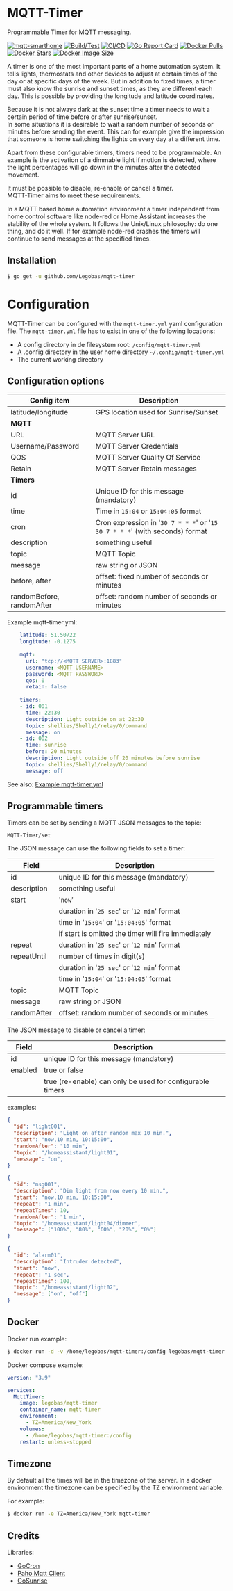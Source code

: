 ﻿# MQTT-Timer

Programmable Timer for MQTT messaging.

[![mqtt-smarthome](https://img.shields.io/badge/mqtt-smarthome-blue.svg?style=flat-square)](https://github.com/mqtt-smarthome/mqtt-smarthome)
[![Build/Test](https://github.com/Legobas/mqtt-timer/actions/workflows/go.yml/badge.svg)](https://github.com/Legobas/mqtt-timer/actions/workflows/go.yml)
[![CI/CD](https://github.com/Legobas/mqtt-timer/actions/workflows/build.yml/badge.svg)](https://github.com/Legobas/mqtt-timer/actions/workflows/build.yml)
[![Go Report Card](https://goreportcard.com/badge/github.com/Legobas/mqtt-timer)](https://goreportcard.com/report/github.com/Legobas/mqtt-timer)
[![Docker Pulls](https://badgen.net/docker/pulls/legobas/mqtt-timer?icon=docker&label=pulls)](https://hub.docker.com/r/legobas/mqtt-timer)
[![Docker Stars](https://badgen.net/docker/stars/legobas/mqtt-timer?icon=docker&label=stars)](https://hub.docker.com/r/legobas/mqtt-timer)
[![Docker Image Size](https://badgen.net/docker/size/legobas/mqtt-timer?icon=docker&label=image%20size)](https://hub.docker.com/r/legobas/mqtt-timer)

A timer is one of the most important parts of a home automation system.
It tells lights, thermostats and other devices to adjust at certain times of the day or at specific days of the week.
But in addition to fixed times, a timer must also know the sunrise and sunset times, as they are different each day. 
This is possible by providing the longitude and latitude coordinates. 

Because it is not always dark at the sunset time a timer needs to wait a certain period of time before or after sunrise/sunset.    
In some situations it is desirable to wait a random number of seconds or minutes before sending the event.
This can for example give the impression that someone is home switching the lights on every day at a different time.

Apart from these configurable timers, timers need to be programmable.
An example is the activation of a dimmable light if motion is detected, where the light percentages will go down in the minutes after the detected movement.

It must be possible to disable, re-enable or cancel a timer.    
MQTT-Timer aims to meet these requirements.

In a MQTT based home automation environment a timer independent from home control software like node-red or Home Assistant increases the stability of the whole system.
It follows the Unix/Linux philosophy: do one thing, and do it well.
If for example node-red crashes the timers will continue to send messages at the specified times.

## Installation

```bash
$ go get -u github.com/Legobas/mqtt-timer
```

# Configuration

MQTT-Timer can be configured with the `mqtt-timer.yml` yaml configuration file.
The `mqtt-timer.yml` file has to exist in one of the following locations:

 * A config directory in de filesystem root: `/config/mqtt-timer.yml`
 * A .config directory in the user home directory `~/.config/mqtt-timer.yml`
 * The current working directory

## Configuration options

| Config item               | Description                                                                  |
| ------------------------- | ---------------------------------------------------------------------------- |
| latitude/longitude        | GPS location used for Sunrise/Sunset                                         |
| **MQTT**                  |                                                                              |
| URL                       | MQTT Server URL                                                              |
| Username/Password         | MQTT Server Credentials                                                      |
| QOS                       | MQTT Server Quality Of Service                                               |
| Retain                    | MQTT Server Retain messages                                                  |
| **Timers**                |                                                                              |
| id                        | Unique ID for this message (mandatory)                                       |
| time                      | Time in `15:04` or `15:04:05` format                                         |
| cron                      | Cron expression in '`30 7 * * *`' or '`15 30 7 * * *`' (with seconds) format |
| description               | something useful                                                             |
| topic                     | MQTT Topic                                                                   |
| message                   | raw string or JSON                                                           |
| before, after             | offset: fixed number of seconds or minutes                                   |
| randomBefore, randomAfter | offset: random number of seconds or minutes                                  |

Example mqtt-timer.yml:

```yml
    latitude: 51.50722
    longitude: -0.1275
    
    mqtt:
      url: "tcp://<MQTT SERVER>:1883"
      username: <MQTT USERNAME>
      password: <MQTT PASSWORD>
      qos: 0
      retain: false
      
    timers:
    - id: 001
      time: 22:30
      description: Light outside on at 22:30
      topic: shellies/Shelly1/relay/0/command
      message: on
    - id: 002
      time: sunrise
      before: 20 minutes
      description: Light outside off 20 minutes before sunrise
      topic: shellies/Shelly1/relay/0/command
      message: off
```

See also: [Example mqtt-timer.yml](https://github.com/Legobas/mqtt-timer/blob/main/mqtt-timer.yml)

## Programmable timers

Timers can be set by sending a MQTT JSON messages to the topic:

    MQTT-Timer/set

The JSON message can use the following fields to set a timer:
 

| Field       | Description                                         |
| ----------- | --------------------------------------------------- |
| id          | unique ID for this message (mandatory)              |
| description | something useful                                    |
| start       | '`now`'                                             |
|             | duration in '`25 sec`' or '`12 min`' format         |
|             | time in '`15:04`' or '`15:04:05`' format            |
|             | if start is omitted the timer will fire immediately |
| repeat      | duration in '`25 sec`' or '`12 min`' format         |
| repeatUntil | number of times in digit(s)                         |
|             | duration in '`25 sec`' or '`12 min`' format         |
|             | time in '`15:04`' or '`15:04:05`' format            |
| topic       | MQTT Topic                                          |
| message     | raw string or JSON                                  |
| randomAfter | offset: random number of seconds or minutes         |


The JSON message to disable or cancel a timer:

| Field   | Description                                               |
| ------- | --------------------------------------------------------- |
| id      | unique ID for this message (mandatory)                    |
| enabled | true or false                                             |
|         | true (re-enable) can only be used for configurable timers |


examples:

```json
{
  "id": "light001",
  "description": "Light on after random max 10 min.",
  "start": "now,10 min, 10:15:00",
  "randomAfter": "10 min",
  "topic": "/homeassistant/light01",
  "message": "on",
}

{
  "id": "msg001",
  "description": "Dim light from now every 10 min.",
  "start": "now,10 min, 10:15:00",
  "repeat": "1 min",
  "repeatTimes": 10,
  "randomAfter": "1 min",
  "topic": "/homeassistant/light04/dimmer",
  "message": ["100%", "80%", "60%", "20%", "0%"]
}

{
  "id": "alarm01",
  "description": "Intruder detected",
  "start": "now",
  "repeat": "1 sec",
  "repeatTimes": 100,
  "topic": "/homeassistant/light02",
  "message": ["on", "off"]
}
```

## Docker

Docker run example:

```bash
$ docker run -d -v /home/legobas/mqtt-timer:/config legobas/mqtt-timer
```

Docker compose example:

```yml
version: "3.9"

services:
  MqttTimer:
    image: legobas/mqtt-timer
    container_name: mqtt-timer
    environment:
      - TZ=America/New_York
    volumes:
      - /home/legobas/mqtt-timer:/config
    restart: unless-stopped
```

## Timezone

By default all the times will be in the timezone of the server.
In a docker environment the timezone can be specified by the TZ environment variable.

For example: 

```bash
$ docker run -e TZ=America/New_York mqtt-timer
```

## Credits

Libraries:
* [GoCron](https://github.com/go-co-op/gocron)
* [Paho Mqtt Client](https://github.com/eclipse/paho.mqtt.golang)
* [GoSunrise](https://github.com/nathan-osman/go-sunrise)

